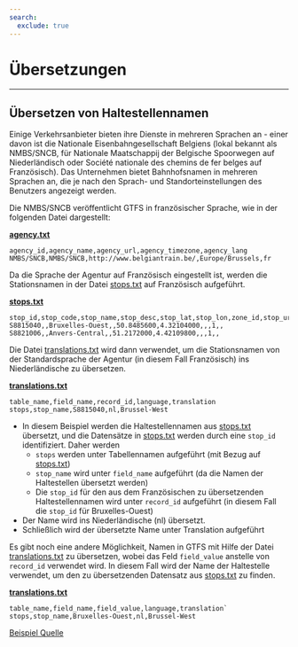 ```yaml
---
search:
  exclude: true
---
```


# Übersetzungen

<hr/>

## Übersetzen von Haltestellennamen

Einige Verkehrsanbieter bieten ihre Dienste in mehreren Sprachen an - einer davon ist die Nationale Eisenbahngesellschaft Belgiens (lokal bekannt als NMBS/SNCB, für Nationale Maatschappij der Belgische Spoorwegen auf Niederländisch oder Société nationale des chemins de fer belges auf Französisch). Das Unternehmen bietet Bahnhofsnamen in mehreren Sprachen an, die je nach den Sprach- und Standorteinstellungen des Benutzers angezeigt werden.

Die NMBS/SNCB veröffentlicht GTFS in französischer Sprache, wie in der folgenden Datei dargestellt:

[**agency.txt**](../../reference/#agencytxt)

    agency_id,agency_name,agency_url,agency_timezone,agency_lang
    NMBS/SNCB,NMBS/SNCB,http://www.belgiantrain.be/,Europe/Brussels,fr

Da die Sprache der Agentur auf Französisch eingestellt ist, werden die Stationsnamen in der Datei [stops.txt](../../reference/#stopstxt) auf Französisch aufgeführt.

[**stops.txt**](../../reference/#stopstxt)

    stop_id,stop_code,stop_name,stop_desc,stop_lat,stop_lon,zone_id,stop_url,location_type,parent_station,platform_code
    S8815040,,Bruxelles-Ouest,,50.8485600,4.32104000,,,1,,
    S8821006,,Anvers-Central,,51.2172000,4.42109800,,,1,,

Die Datei [translations.txt](../../reference/#translationstxt) wird dann verwendet, um die Stationsnamen von der Standardsprache der Agentur (in diesem Fall Französisch) ins Niederländische zu übersetzen.

[**translations.txt**](../../reference/#translationstxt)

    table_name,field_name,record_id,language,translation
    stops,stop_name,S8815040,nl,Brussel-West

- In diesem Beispiel werden die Haltestellennamen aus [stops.txt](../../reference/#stopstxt) übersetzt, und die Datensätze in [stops.txt](../../reference/#stopstxt) werden durch eine `stop_id` identifiziert. Daher werden
  - `stops` werden unter Tabellennamen aufgeführt (mit Bezug auf [stops.txt](../../reference/#stopstxt))
  - `stop_name` wird unter `field_name` aufgeführt (da die Namen der Haltestellen übersetzt werden)
  - Die `stop_id` für den aus dem Französischen zu übersetzenden Haltestellennamen wird unter `record_id` aufgeführt (in diesem Fall die `stop_id` für Bruxelles-Ouest)
- Der Name wird ins Niederländische (nl) übersetzt.
- Schließlich wird der übersetzte Name unter Translation aufgeführt

Es gibt noch eine andere Möglichkeit, Namen in GTFS mit Hilfe der Datei [translations.txt](../../reference/#translationstxt) zu übersetzen, wobei das Feld `field_value` anstelle von `record_id` verwendet wird. In diesem Fall wird der Name der Haltestelle verwendet, um den zu übersetzenden Datensatz aus [stops.txt](../../reference/#stopstxt) zu finden.

[**translations.txt**](../../reference/#translationstxt)

    table_name,field_name,field_value,language,translation`
    stops,stop_name,Bruxelles-Ouest,nl,Brussel-West

[Beispiel Quelle](http://gtfs.irail.be/mivb/mivb-gtfs.zip)
